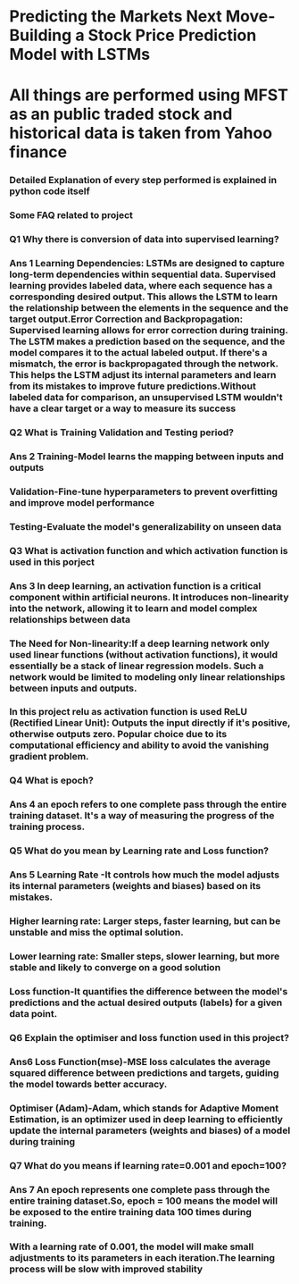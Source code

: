 # Predicting the Markets Next Move-Building a Stock Price Prediction Model with LSTMs
# All things are performed using MFST as an public traded stock and historical data is taken from Yahoo finance 
### Detailed Explanation of every step performed is explained in python code itself 
### Some FAQ related to project
### Q1 Why there is conversion of data into supervised learning?
### Ans 1 Learning Dependencies: LSTMs are designed to capture long-term dependencies within sequential data. Supervised learning provides labeled data, where each sequence has a corresponding desired output. This allows the LSTM to learn the relationship between the elements in the sequence and the target output.Error Correction and Backpropagation: Supervised learning allows for error correction during training. The LSTM makes a prediction based on the sequence, and the model compares it to the actual labeled output. If there's a mismatch, the error is backpropagated through the network. This helps the LSTM adjust its internal parameters and learn from its mistakes to improve future predictions.Without labeled data for comparison, an unsupervised LSTM wouldn't have a clear target or a way to measure its success
### Q2 What is Training Validation and Testing period?
### Ans 2 Training-Model learns the mapping between inputs and outputs
###       Validation-Fine-tune hyperparameters to prevent overfitting and improve model performance
###       Testing-Evaluate the model's generalizability on unseen data
### Q3 What is activation function and which activation function is used in this porject 
### Ans 3 In deep learning, an activation function is a critical component within artificial neurons. It introduces non-linearity into the network, allowing it to learn and model complex relationships between data
### The Need for Non-linearity:If a deep learning network only used linear functions (without activation functions), it would essentially be a stack of linear regression models. Such a network would be limited to modeling only linear relationships between inputs and outputs.
### In this project relu as activation function is used ReLU (Rectified Linear Unit): Outputs the input directly if it's positive, otherwise outputs zero. Popular choice due to its computational efficiency and ability to avoid the vanishing gradient problem.
### Q4 What  is epoch?
### Ans 4 an epoch refers to one complete pass through the entire training dataset. It's a way of measuring the progress of the training process.
### Q5 What do you mean by  Learning rate and Loss function?
### Ans 5 Learning Rate -It controls how much the model adjusts its internal parameters (weights and biases) based on its mistakes.
### Higher learning rate: Larger steps, faster learning, but can be unstable and miss the optimal solution.
### Lower learning rate: Smaller steps, slower learning, but more stable and likely to converge on a good solution
### Loss function-It quantifies the difference between the model's predictions and the actual desired outputs (labels) for a given data point.
### Q6 Explain the optimiser and loss function used in this project?
### Ans6 Loss Function(mse)-MSE loss calculates the average squared difference between predictions and targets, guiding the model towards better accuracy.
### Optimiser (Adam)-Adam, which stands for Adaptive Moment Estimation, is an optimizer used in deep learning to efficiently update the internal parameters (weights and biases) of a model during training
### Q7 What do you means if learning rate=0.001 and epoch=100?
### Ans 7 An epoch represents one complete pass through the entire training dataset.So, epoch = 100 means the model will be exposed to the entire training data 100 times during training.
### With a learning rate of 0.001, the model will make small adjustments to its parameters in each iteration.The learning process will be slow with improved stability


